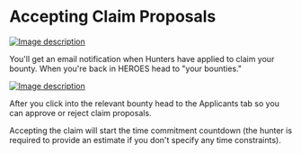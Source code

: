 # Accepting Claim Proposals



[![Image description](https://res.cloudinary.com/practicaldev/image/fetch/s--rIIDgUrB--/c\_limit%2Cf\_auto%2Cfl\_progressive%2Cq\_auto%2Cw\_800/https://dev-to-uploads.s3.amazonaws.com/uploads/articles/kte6ap60lzjz7i2jejz0.png)](https://res.cloudinary.com/practicaldev/image/fetch/s--rIIDgUrB--/c\_limit%2Cf\_auto%2Cfl\_progressive%2Cq\_auto%2Cw\_800/https://dev-to-uploads.s3.amazonaws.com/uploads/articles/kte6ap60lzjz7i2jejz0.png)

You'll get an email notification when Hunters have applied to claim your bounty. When you're back in HEROES head to "your bounties."&#x20;

[![Image description](https://res.cloudinary.com/practicaldev/image/fetch/s--GtYUsxGO--/c\_limit%2Cf\_auto%2Cfl\_progressive%2Cq\_auto%2Cw\_800/https://dev-to-uploads.s3.amazonaws.com/uploads/articles/8res0rwmbrx7ce9owz4e.png)](https://res.cloudinary.com/practicaldev/image/fetch/s--GtYUsxGO--/c\_limit%2Cf\_auto%2Cfl\_progressive%2Cq\_auto%2Cw\_800/https://dev-to-uploads.s3.amazonaws.com/uploads/articles/8res0rwmbrx7ce9owz4e.png)

After you click into the relevant bounty head to the Applicants tab so you can approve or reject claim proposals.&#x20;

Accepting the claim will start the time commitment countdown (the hunter is required to provide an estimate if you don't specify any time constraints).
